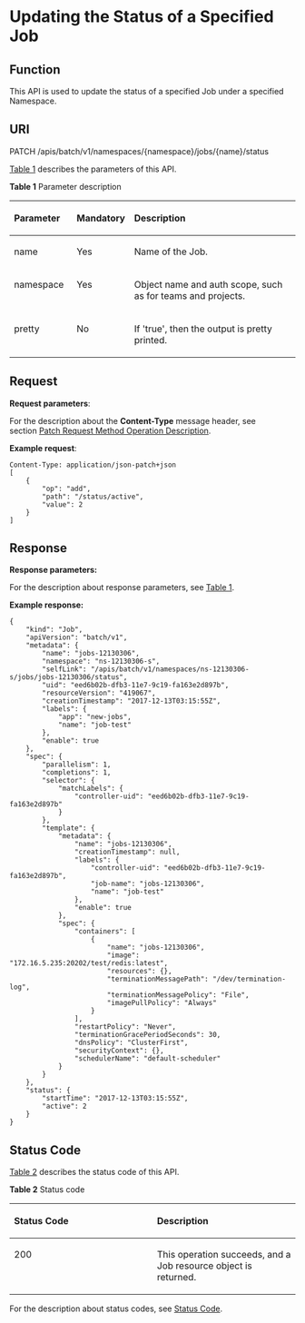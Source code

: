 # Updating the Status of a Specified Job<a name="cce_02_0166"></a>

## Function<a name="section21968375"></a>

This API is used to update the status of a specified Job under a specified Namespace.

## URI<a name="section63497648"></a>

PATCH /apis/batch/v1/namespaces/\{namespace\}/jobs/\{name\}/status

[Table 1](#d0e42516)  describes the parameters of this API.

**Table  1**  Parameter description

<a name="d0e42516"></a>
<table><thead align="left"><tr id="row2074176211829"><th class="cellrowborder" valign="top" width="22.06%" id="mcps1.2.4.1.1"><p id="p65652297517"><a name="p65652297517"></a><a name="p65652297517"></a>Parameter</p>
</th>
<th class="cellrowborder" valign="top" width="15.1%" id="mcps1.2.4.1.2"><p id="p165661629135114"><a name="p165661629135114"></a><a name="p165661629135114"></a>Mandatory</p>
</th>
<th class="cellrowborder" valign="top" width="62.839999999999996%" id="mcps1.2.4.1.3"><p id="p14567629115114"><a name="p14567629115114"></a><a name="p14567629115114"></a>Description</p>
</th>
</tr>
</thead>
<tbody><tr id="row1441474611829"><td class="cellrowborder" valign="top" width="22.06%" headers="mcps1.2.4.1.1 "><p id="p44630865"><a name="p44630865"></a><a name="p44630865"></a>name</p>
</td>
<td class="cellrowborder" valign="top" width="15.1%" headers="mcps1.2.4.1.2 "><p id="p58330314"><a name="p58330314"></a><a name="p58330314"></a>Yes</p>
</td>
<td class="cellrowborder" valign="top" width="62.839999999999996%" headers="mcps1.2.4.1.3 "><p id="p27135028"><a name="p27135028"></a><a name="p27135028"></a>Name of the Job.</p>
</td>
</tr>
<tr id="row32867931172518"><td class="cellrowborder" valign="top" width="22.06%" headers="mcps1.2.4.1.1 "><p id="p51430001"><a name="p51430001"></a><a name="p51430001"></a>namespace</p>
</td>
<td class="cellrowborder" valign="top" width="15.1%" headers="mcps1.2.4.1.2 "><p id="p5080523"><a name="p5080523"></a><a name="p5080523"></a>Yes</p>
</td>
<td class="cellrowborder" valign="top" width="62.839999999999996%" headers="mcps1.2.4.1.3 "><p id="p8869201"><a name="p8869201"></a><a name="p8869201"></a>Object name and auth scope, such as for teams and projects.</p>
</td>
</tr>
<tr id="row6089515610654"><td class="cellrowborder" valign="top" width="22.06%" headers="mcps1.2.4.1.1 "><p id="p23197269"><a name="p23197269"></a><a name="p23197269"></a>pretty</p>
</td>
<td class="cellrowborder" valign="top" width="15.1%" headers="mcps1.2.4.1.2 "><p id="p67039530"><a name="p67039530"></a><a name="p67039530"></a>No</p>
</td>
<td class="cellrowborder" valign="top" width="62.839999999999996%" headers="mcps1.2.4.1.3 "><p id="p61492872"><a name="p61492872"></a><a name="p61492872"></a>If 'true', then the output is pretty printed.</p>
</td>
</tr>
</tbody>
</table>

## Request<a name="section34607923"></a>

**Request parameters**:

For the description about the  **Content-Type** message header, see section [Patch Request Method Operation Description](patch-request-method-operation-description.md).

**Example request**:

```
Content-Type: application/json-patch+json
[
    {
        "op": "add",
        "path": "/status/active",
        "value": 2
    }
]
```

## Response<a name="section43035858"></a>

**Response parameters:**

For the description about response parameters, see  [Table 1](data-structure-of-response-parameters.md#en-us_topic_0079614930_table30479638).

**Example response:**

```
{
    "kind": "Job",
    "apiVersion": "batch/v1",
    "metadata": {
        "name": "jobs-12130306",
        "namespace": "ns-12130306-s",
        "selfLink": "/apis/batch/v1/namespaces/ns-12130306-s/jobs/jobs-12130306/status",
        "uid": "eed6b02b-dfb3-11e7-9c19-fa163e2d897b",
        "resourceVersion": "419067",
        "creationTimestamp": "2017-12-13T03:15:55Z",
        "labels": {
            "app": "new-jobs",
            "name": "job-test"
        },
        "enable": true
    },
    "spec": {
        "parallelism": 1,
        "completions": 1,
        "selector": {
            "matchLabels": {
                "controller-uid": "eed6b02b-dfb3-11e7-9c19-fa163e2d897b"
            }
        },
        "template": {
            "metadata": {
                "name": "jobs-12130306",
                "creationTimestamp": null,
                "labels": {
                    "controller-uid": "eed6b02b-dfb3-11e7-9c19-fa163e2d897b",
                    "job-name": "jobs-12130306",
                    "name": "job-test"
                },
                "enable": true
            },
            "spec": {
                "containers": [
                    {
                        "name": "jobs-12130306",
                        "image": "172.16.5.235:20202/test/redis:latest",
                        "resources": {},
                        "terminationMessagePath": "/dev/termination-log",
                        "terminationMessagePolicy": "File",
                        "imagePullPolicy": "Always"
                    }
                ],
                "restartPolicy": "Never",
                "terminationGracePeriodSeconds": 30,
                "dnsPolicy": "ClusterFirst",
                "securityContext": {},
                "schedulerName": "default-scheduler"
            }
        }
    },
    "status": {
        "startTime": "2017-12-13T03:15:55Z",
        "active": 2
    }
}
```

## Status Code<a name="section51778404"></a>

[Table 2](#d0e42609)  describes the status code of this API.

**Table  2**  Status code

<a name="d0e42609"></a>
<table><thead align="left"><tr id="row58580616171015"><th class="cellrowborder" valign="top" width="50%" id="mcps1.2.3.1.1"><p id="p45271266"><a name="p45271266"></a><a name="p45271266"></a>Status Code</p>
</th>
<th class="cellrowborder" valign="top" width="50%" id="mcps1.2.3.1.2"><p id="p43093911"><a name="p43093911"></a><a name="p43093911"></a>Description</p>
</th>
</tr>
</thead>
<tbody><tr id="row3769153171015"><td class="cellrowborder" valign="top" width="50%" headers="mcps1.2.3.1.1 "><p id="p9510459"><a name="p9510459"></a><a name="p9510459"></a>200</p>
</td>
<td class="cellrowborder" valign="top" width="50%" headers="mcps1.2.3.1.2 "><p id="p32149754"><a name="p32149754"></a><a name="p32149754"></a>This operation succeeds, and a Job resource object is returned.</p>
</td>
</tr>
</tbody>
</table>

For the description about status codes, see  [Status Code](status-code.md).

